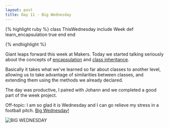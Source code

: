 ```yaml
---
layout: post
title: Day 11 - Big Wednesday
---
```


{% highlight ruby %}
class ThisWednesday
	include Week
	def learn_encapsulation
		true
	end
end

{% endhighlight %}

Giant leaps forward this week at Makers.
Today we started talking seriously about the concepts of [encapsulation](http://en.wikipedia.org/wiki/Encapsulation_%28object-oriented_programming%29) and [class inheritance](http://en.wikipedia.org/wiki/Inheritance_%28object-oriented_programming%29).

Basically it takes what we've learned so far about classes to another level, allowing us to take advantage of similarities between classes, and extending them using the methods we already declared.

The day was productive, I paired with Johann and we completed a good part of the week project.

Off-topic: I am so glad it is Wednesday and I can go relieve my stress in a football pitch. [Big Wednesday!](https://www.youtube.com/watch?v=5hFH3q5bz1Q)

![BIG WEDNESDAY](http://federicomaffei.github.io/public/images/bigw.jpg)